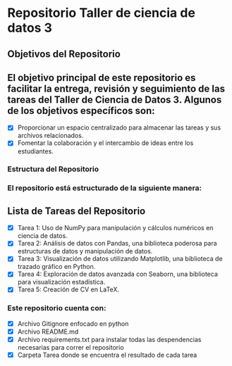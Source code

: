 
# Repositorio Taller de ciencia de datos 3
## Objetivos del Repositorio
## El objetivo principal de este repositorio es facilitar la entrega, revisión y seguimiento de las tareas del Taller de Ciencia de Datos 3. Algunos de los objetivos específicos son:

- [x] Proporcionar un espacio centralizado para almacenar las tareas y sus archivos relacionados.
- [x] Fomentar la colaboración y el intercambio de ideas entre los estudiantes.
### Estructura del Repositorio
### El repositorio está estructurado de la siguiente manera:
## Lista de Tareas del Repositorio
- [x] Tarea 1: Uso de NumPy para manipulación y cálculos numéricos en ciencia de datos.
- [x] Tarea 2: Análisis de datos con Pandas, una biblioteca poderosa para estructuras de datos y manipulación de datos.
- [x] Tarea 3: Visualización de datos utilizando Matplotlib, una biblioteca de trazado gráfico en Python.
- [x] Tarea 4: Exploración de datos avanzada con Seaborn, una biblioteca para visualización estadística.
- [x] Tarea 5: Creación de CV en LaTeX.

### Este repositorio cuenta con:
- [X] Archivo Gitignore enfocado en python
- [X] Archivo README.md
- [X] Archivo requirements.txt para instalar todas las despendencias necesarias para correr el repositorio
- [X]  Carpeta Tarea donde se encuentra el resultado de cada tarea  
